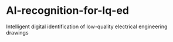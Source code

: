 # AI-recognition-for-lq-ed
Intelligent digital identification of low-quality electrical engineering drawings
